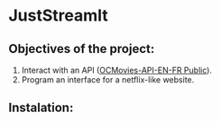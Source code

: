 # JustStreamIt 

## Objectives of the project:  

1.  Interact with an API ([OCMovies-API-EN-FR
Public](https://github.com/OpenClassrooms-Student-Center/OCMovies-API-EN-FR)).  
2.  Program an interface for a netflix-like website.


## Instalation:

